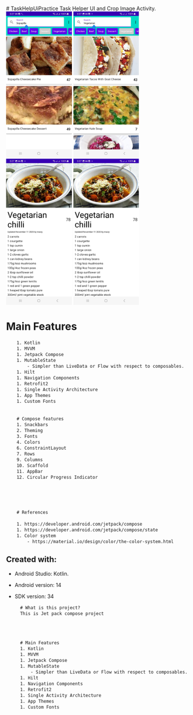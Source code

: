 		
﻿# TaskHelpUiPractice
Task Helper UI and Crop Image Activity. <br/>
	<img src = "screens/Screenshot_20231020_032700_RecipeMVVMCompose.jpg" height="400">
	<img src = "screens/Screenshot_20231020_032713_RecipeMVVMCompose.jpg" height="400">
	<img src = "screens/Screenshot_20231020_032738_RecipeMVVMCompose.jpg" height="400">
	<img src = "screens/Screenshot_20231020_032738_RecipeMVVMCompose.jpg" height="400">


# Main Features
		1. Kotlin
		1. MVVM
		1. Jetpack Compose
		1. MutableState
			- Simpler than LiveData or Flow with respect to composables.
		1. Hilt
		1. Navigation Components
		1. Retrofit2
		1. Single Activity Architecture
		1. App Themes
		1. Custom Fonts


		# Compose features
		1. Snackbars
		2. Theming
		3. Fonts
		4. Colors
		6. ConstraintLayout
		7. Rows
		9. Columns
		10. Scaffold
		11. AppBar
		12. Circular Progress Indicator





		# References

		1. https://developer.android.com/jetpack/compose
		1. https://developer.android.com/jetpack/compose/state
		1. Color system
			- https://material.io/design/color/the-color-system.html




## Created with:
* Android Studio: Kotlin.
* Android version: 14
* SDK version: 34
		
		
		
		
		
		
		
		
		
		
		
		
		
		
		
		
		
		
		
		
		
		
		# What is this project?
		This is Jet pack compose project




		# Main Features
		1. Kotlin
		1. MVVM
		1. Jetpack Compose
		1. MutableState
			- Simpler than LiveData or Flow with respect to composables.
		1. Hilt
		1. Navigation Components
		1. Retrofit2
		1. Single Activity Architecture
		1. App Themes
		1. Custom Fonts

